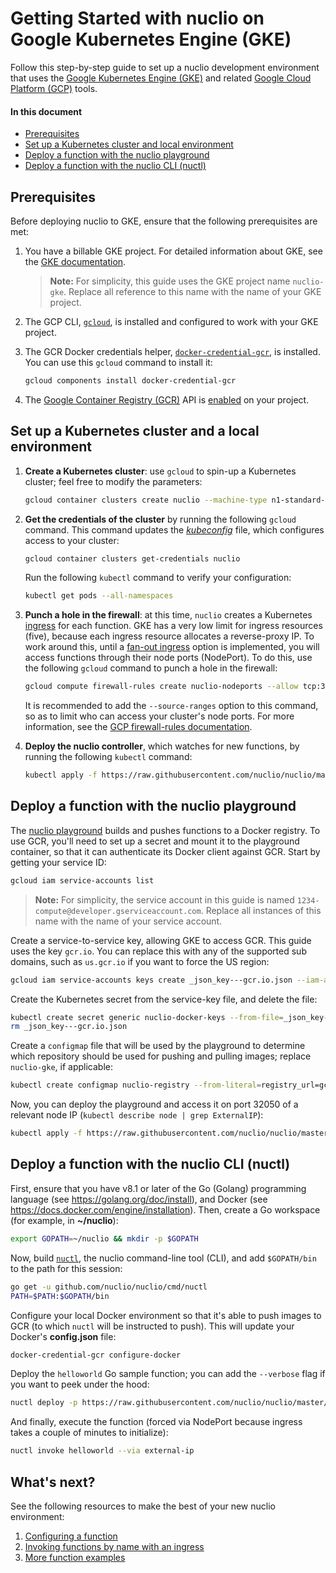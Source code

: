 # Getting Started with nuclio on Google Kubernetes Engine (GKE)

Follow this step-by-step guide to set up a nuclio development environment that uses the [Google Kubernetes Engine (GKE)](https://cloud.google.com/kubernetes-engine/) and related [Google Cloud Platform (GCP)](https://cloud.google.com/) tools.

#### In this document

- [Prerequisites](#prerequisites)
- [Set up a Kubernetes cluster and local environment](#set-up-a-kubernetes-cluster-and-a-local-environment)
- [Deploy a function with the nuclio playground](#deploy-a-function-with-the-nuclio-playground)
- [Deploy a function with the nuclio CLI (nuctl)](#deploy-a-function-with-the-nuclio-cli-nuctl)

## Prerequisites

Before deploying nuclio to GKE, ensure that the following prerequisites are met:

1.  You have a billable GKE project. For detailed information about GKE, see the [GKE documentation](https://cloud.google.com/kubernetes-engine/docs/).

    > **Note:** For simplicity, this guide uses the GKE project name `nuclio-gke`. Replace all reference to this name with the name of your GKE project.

2. The GCP CLI, [`gcloud`](https://cloud.google.com/sdk/gcloud/), is installed and configured to work with your GKE project.

3. The GCR Docker credentials helper, [`docker-credential-gcr`](https://github.com/GoogleCloudPlatform/docker-credential-gcr), is installed. You can use this `gcloud` command to install it:

    ```sh
    gcloud components install docker-credential-gcr
    ```

4. The [Google Container Registry (GCR)](cloud.google.com/container-registry/) API is [enabled](https://console.cloud.google.com/flows/enableapi?apiid=cloudbuild.googleapis.com) on your project.

## Set up a Kubernetes cluster and a local environment

1.  **Create a Kubernetes cluster**: use `gcloud` to spin-up a Kubernetes cluster; feel free to modify the parameters:

    ```sh
    gcloud container clusters create nuclio --machine-type n1-standard-2 --image-type COS --disk-size 100 --num-nodes 2
    ```

2.  **Get the credentials of the cluster** by running the following `gcloud` command. This command updates the [_kubeconfig_](https://kubernetes.io/docs/tasks/access-application-cluster/configure-access-multiple-clusters/) file, which configures access to your cluster:

    ```sh
    gcloud container clusters get-credentials nuclio
    ```

    Run the following `kubectl` command to verify your configuration:

    ```sh
    kubectl get pods --all-namespaces
    ```

3.  **Punch a hole in the firewall**: at this time, `nuclio` creates a Kubernetes [ingress](/docs/k8s/function-ingress.md) for each function. GKE has a very low limit for ingress resources (five), because each ingress resource allocates a reverse-proxy IP. To work around this, until a [fan-out ingress](https://cloud.google.com/container-engine/docs/tutorials/http-balancer) option is implemented, you will access functions through their node ports (NodePort). To do this, use the following `gcloud` command to punch a hole in the firewall:

    ```sh
    gcloud compute firewall-rules create nuclio-nodeports --allow tcp:30000-32767
    ```

    It is recommended to add the `--source-ranges` option to this command, so as to limit who can access your cluster's node ports. For more information, see the [GCP firewall-rules documentation](https://cloud.google.com/vpc/docs/using-firewalls).

4.  **Deploy the nuclio controller**, which watches for new functions, by running the following `kubectl` command:

    ```sh
    kubectl apply -f https://raw.githubusercontent.com/nuclio/nuclio/master/hack/k8s/resources/controller.yaml
    ```

## Deploy a function with the nuclio playground

The [nuclio playground](/README.md#playground) builds and pushes functions to a Docker registry. To use GCR, you'll need to set up a secret and mount it to the playground container, so that it can authenticate its Docker client against GCR. Start by getting your service ID:

```sh
gcloud iam service-accounts list
```

> **Note:** For simplicity, the service account in this guide is named `1234-compute@developer.gserviceaccount.com`. Replace all instances of this name with the name of your service account.

Create a service-to-service key, allowing GKE to access GCR. This guide uses the key `gcr.io`. You can replace this with any of the supported sub domains, such as `us.gcr.io` if you want to force the US region:

```sh
gcloud iam service-accounts keys create _json_key---gcr.io.json --iam-account 1234-compute@developer.gserviceaccount.com
```

Create the Kubernetes secret from the service-key file, and delete the file:

```sh
kubectl create secret generic nuclio-docker-keys --from-file=_json_key---gcr.io.json
rm _json_key---gcr.io.json
```

Create a `configmap` file that will be used by the playground to determine which repository should be used for pushing and pulling images; replace `nuclio-gke`, if applicable:

```sh
kubectl create configmap nuclio-registry --from-literal=registry_url=gcr.io/nuclio-gke
```

Now, you can deploy the playground and access it on port 32050 of a relevant node IP (`kubectl describe node | grep ExternalIP`):

```sh
kubectl apply -f https://raw.githubusercontent.com/nuclio/nuclio/master/hack/k8s/resources/gke/playground.yaml
```

## Deploy a function with the nuclio CLI (nuctl)

<a id="go-supported-version"></a>First, ensure that you have v8.1 or later of the Go (Golang) programming language (see https://golang.org/doc/install), and Docker (see https://docs.docker.com/engine/installation). Then, create a Go workspace (for example, in **~/nuclio**):

```sh
export GOPATH=~/nuclio && mkdir -p $GOPATH
```

Now, build [`nuctl`](/docs/nuctl/nuctl.md), the nuclio command-line tool (CLI), and add `$GOPATH/bin` to the path for this session:

```sh
go get -u github.com/nuclio/nuclio/cmd/nuctl
PATH=$PATH:$GOPATH/bin
```

Configure your local Docker environment so that it's able to push images to GCR (to which `nuctl` will be instructed to push). This will update your Docker's **config.json** file:

```sh
docker-credential-gcr configure-docker
```

Deploy the `helloworld` Go sample function; you can add the `--verbose` flag if you want to peek under the hood:

```sh
nuctl deploy -p https://raw.githubusercontent.com/nuclio/nuclio/master/hack/examples/golang/helloworld/helloworld.go helloworld --registry gcr.io/nuclio-gke
```

And finally, execute the function (forced via NodePort because ingress takes a couple of minutes to initialize):

```sh
nuctl invoke helloworld --via external-ip
```

## What's next?

See the following resources to make the best of your new nuclio environment:

1. [Configuring a function](/docs/configuring-a-function.md)
2. [Invoking functions by name with an ingress](/docs/k8s/function-ingress.md)
3. [More function examples](/hack/examples/README.md)

